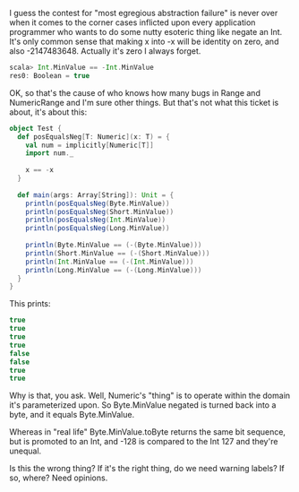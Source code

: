 I guess the contest for "most egregious abstraction failure" is never over when it comes to the corner cases inflicted upon every application programmer who wants to do some nutty esoteric thing like negate an Int.  It's only common sense that making x into -x will be identity on zero, and also -2147483648.  Actually it's zero I always forget.

```scala
scala> Int.MinValue == -Int.MinValue
res0: Boolean = true

```
OK, so that's the cause of who knows how many bugs in Range and NumericRange and I'm sure other things.  But that's not what this ticket is about, it's about this:
```scala
object Test {
  def posEqualsNeg[T: Numeric](x: T) = {
    val num = implicitly[Numeric[T]]
    import num._
    
    x == -x
  }
  
  def main(args: Array[String]): Unit = {
    println(posEqualsNeg(Byte.MinValue))
    println(posEqualsNeg(Short.MinValue))
    println(posEqualsNeg(Int.MinValue))
    println(posEqualsNeg(Long.MinValue))
    
    println(Byte.MinValue == (-(Byte.MinValue)))
    println(Short.MinValue == (-(Short.MinValue)))
    println(Int.MinValue == (-(Int.MinValue)))
    println(Long.MinValue == (-(Long.MinValue)))
  }
}
```
This prints:
```scala
true
true
true
true
false
false
true
true
```
Why is that, you ask.  Well, Numeric's "thing" is to operate within the domain it's parameterized upon.  So Byte.MinValue negated is turned back into a byte, and it equals Byte.MinValue.

Whereas in "real life" Byte.MinValue.toByte returns the same bit sequence, but is promoted to an Int, and -128 is compared to the Int 127 and they're unequal.

Is this the wrong thing? If it's the right thing, do we need warning labels? If so, where? Need opinions.
